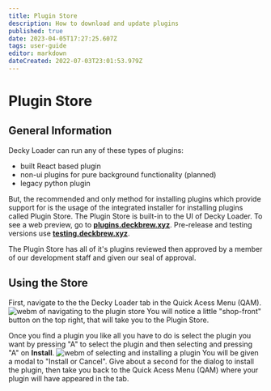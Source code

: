 ```yaml
---
title: Plugin Store
description: How to download and update plugins
published: true
date: 2023-04-05T17:27:25.607Z
tags: user-guide
editor: markdown
dateCreated: 2022-07-03T23:01:53.979Z
---
```


# Plugin Store

## General Information

Decky Loader can run any of these types of plugins:

  - built React based plugin
  - non-ui plugins for pure background functionality (planned)
  - legacy python plugin

But, the recommended and only method for installing plugins which provide support for is the usage of the integrated installer for installing plugins called Plugin Store.
The Plugin Store is built-in to the UI of Decky Loader.
To see a web preview, go to **[plugins.deckbrew.xyz](https://plugins.deckbrew.xyz)**.
Pre-release and testing versions use **[testing.deckbrew.xyz](https://testing.deckbrew.xyz)**.

The Plugin Store has all of it's plugins reviewed then approved by a member of our development staff and given our seal of approval.

## Using the Store

First, navigate to the the Decky Loader tab in the Quick Acess Menu (QAM).
![webm of navigating to the plugin store]()
You will notice a little "shop-front" button on the top right, that will take you to the Plugin Store.

Once you find a plugin you like all you have to do is select the plugin you want by pressing "A" to select the plugin and then selecting and pressing "A" on **Install**.
![webm of selecting and installing a plugin]()
You will be given a modal to "Install or Cancel". Give about a second for the dialog to install the plugin, then take you back to the Quick Acess Menu (QAM) where your plugin will have appeared in the tab.